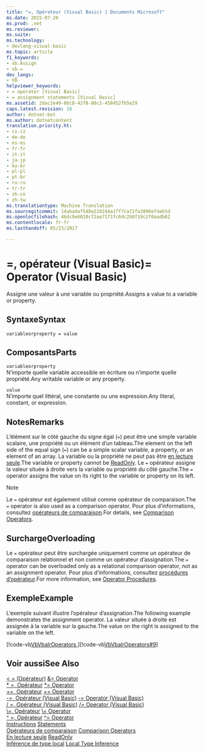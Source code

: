 ```yaml
---
title: "=, Opérateur (Visual Basic) | Documents Microsoft"
ms.date: 2015-07-20
ms.prod: .net
ms.reviewer: 
ms.suite: 
ms.technology:
- devlang-visual-basic
ms.topic: article
f1_keywords:
- vb.Assign
- vb.=
dev_langs:
- VB
helpviewer_keywords:
- = operator [Visual Basic]
- = assignment statements [Visual Basic]
ms.assetid: 2dac2e49-86c8-42f8-80c1-458452fb5e29
caps.latest.revision: 16
author: dotnet-bot
ms.author: dotnetcontent
translation.priority.ht:
- cs-cz
- de-de
- es-es
- fr-fr
- it-it
- ja-jp
- ko-kr
- pl-pl
- pt-br
- ru-ru
- tr-tr
- zh-cn
- zh-tw
ms.translationtype: Machine Translation
ms.sourcegitcommit: 14abadaf548e228244a1ff7ca72fa3896ef4eb5d
ms.openlocfilehash: 46dc9e6018cf2ae71f1fc6dc2b8f19c2f0aadb62
ms.contentlocale: fr-fr
ms.lasthandoff: 05/23/2017

---
```

# <a name="-operator-visual-basic"></a><span data-ttu-id="044c9-102">=, opérateur (Visual Basic)</span><span class="sxs-lookup"><span data-stu-id="044c9-102">= Operator (Visual Basic)</span></span>
<span data-ttu-id="044c9-103">Assigne une valeur à une variable ou propriété.</span><span class="sxs-lookup"><span data-stu-id="044c9-103">Assigns a value to a variable or property.</span></span>  
  
## <a name="syntax"></a><span data-ttu-id="044c9-104">Syntaxe</span><span class="sxs-lookup"><span data-stu-id="044c9-104">Syntax</span></span>  
  
```  
variableorproperty = value  
```  
  
## <a name="parts"></a><span data-ttu-id="044c9-105">Composants</span><span class="sxs-lookup"><span data-stu-id="044c9-105">Parts</span></span>  
 `variableorproperty`  
 <span data-ttu-id="044c9-106">N’importe quelle variable accessible en écriture ou n’importe quelle propriété.</span><span class="sxs-lookup"><span data-stu-id="044c9-106">Any writable variable or any property.</span></span>  
  
 `value`  
 <span data-ttu-id="044c9-107">N’importe quel littéral, une constante ou une expression.</span><span class="sxs-lookup"><span data-stu-id="044c9-107">Any literal, constant, or expression.</span></span>  
  
## <a name="remarks"></a><span data-ttu-id="044c9-108">Notes</span><span class="sxs-lookup"><span data-stu-id="044c9-108">Remarks</span></span>  
 <span data-ttu-id="044c9-109">L’élément sur le côté gauche du signe égal (`=`) peut être une simple variable scalaire, une propriété ou un élément d’un tableau.</span><span class="sxs-lookup"><span data-stu-id="044c9-109">The element on the left side of the equal sign (`=`) can be a simple scalar variable, a property, or an element of an array.</span></span> <span data-ttu-id="044c9-110">La variable ou la propriété ne peut pas être [en lecture seule](../../../visual-basic/language-reference/modifiers/readonly.md).</span><span class="sxs-lookup"><span data-stu-id="044c9-110">The variable or property cannot be [ReadOnly](../../../visual-basic/language-reference/modifiers/readonly.md).</span></span> <span data-ttu-id="044c9-111">Le `=` opérateur assigne la valeur située à droite vers la variable ou propriété du côté gauche.</span><span class="sxs-lookup"><span data-stu-id="044c9-111">The `=` operator assigns the value on its right to the variable or property on its left.</span></span>  
  
> [!NOTE]
>  <span data-ttu-id="044c9-112">Le `=` opérateur est également utilisé comme opérateur de comparaison.</span><span class="sxs-lookup"><span data-stu-id="044c9-112">The `=` operator is also used as a comparison operator.</span></span> <span data-ttu-id="044c9-113">Pour plus d’informations, consultez [opérateurs de comparaison](../../../visual-basic/language-reference/operators/comparison-operators.md).</span><span class="sxs-lookup"><span data-stu-id="044c9-113">For details, see [Comparison Operators](../../../visual-basic/language-reference/operators/comparison-operators.md).</span></span>  
  
## <a name="overloading"></a><span data-ttu-id="044c9-114">Surcharge</span><span class="sxs-lookup"><span data-stu-id="044c9-114">Overloading</span></span>  
 <span data-ttu-id="044c9-115">Le `=` opérateur peut être surchargée uniquement comme un opérateur de comparaison relationnel et non comme un opérateur d’assignation.</span><span class="sxs-lookup"><span data-stu-id="044c9-115">The `=` operator can be overloaded only as a relational comparison operator, not as an assignment operator.</span></span> <span data-ttu-id="044c9-116">Pour plus d’informations, consultez [procédures d’opérateur](../../../visual-basic/programming-guide/language-features/procedures/operator-procedures.md).</span><span class="sxs-lookup"><span data-stu-id="044c9-116">For more information, see [Operator Procedures](../../../visual-basic/programming-guide/language-features/procedures/operator-procedures.md).</span></span>  
  
## <a name="example"></a><span data-ttu-id="044c9-117">Exemple</span><span class="sxs-lookup"><span data-stu-id="044c9-117">Example</span></span>  
 <span data-ttu-id="044c9-118">L’exemple suivant illustre l’opérateur d’assignation.</span><span class="sxs-lookup"><span data-stu-id="044c9-118">The following example demonstrates the assignment operator.</span></span> <span data-ttu-id="044c9-119">La valeur située à droite est assignée à la variable sur la gauche.</span><span class="sxs-lookup"><span data-stu-id="044c9-119">The value on the right is assigned to the variable on the left.</span></span>  
  
 <span data-ttu-id="044c9-120">[!code-vb[VbVbalrOperators&#9;](../../../visual-basic/language-reference/operators/codesnippet/VisualBasic/assignment-operator_1.vb)]</span><span class="sxs-lookup"><span data-stu-id="044c9-120">[!code-vb[VbVbalrOperators#9](../../../visual-basic/language-reference/operators/codesnippet/VisualBasic/assignment-operator_1.vb)]</span></span>  
  
## <a name="see-also"></a><span data-ttu-id="044c9-121">Voir aussi</span><span class="sxs-lookup"><span data-stu-id="044c9-121">See Also</span></span>  
 <span data-ttu-id="044c9-122">[< = (Opérateur)](../../../visual-basic/language-reference/operators/and-assignment-operator.md) </span><span class="sxs-lookup"><span data-stu-id="044c9-122">[&= Operator](../../../visual-basic/language-reference/operators/and-assignment-operator.md) </span></span>  
<span data-ttu-id="044c9-123"> [* =, Opérateur](../../../visual-basic/language-reference/operators/multiplication-assignment-operator.md) </span><span class="sxs-lookup"><span data-stu-id="044c9-123"> [*= Operator](../../../visual-basic/language-reference/operators/multiplication-assignment-operator.md) </span></span>  
<span data-ttu-id="044c9-124"> [+=, Opérateur](../../../visual-basic/language-reference/operators/addition-assignment-operator.md) </span><span class="sxs-lookup"><span data-stu-id="044c9-124"> [+= Operator](../../../visual-basic/language-reference/operators/addition-assignment-operator.md) </span></span>  
<span data-ttu-id="044c9-125"> [-=, Opérateur (Visual Basic)](../../../visual-basic/language-reference/operators/subtraction-assignment-operator.md) </span><span class="sxs-lookup"><span data-stu-id="044c9-125"> [-= Operator (Visual Basic)](../../../visual-basic/language-reference/operators/subtraction-assignment-operator.md) </span></span>  
<span data-ttu-id="044c9-126"> [/ =, Opérateur (Visual Basic)](../../../visual-basic/language-reference/operators/floating-point-division-assignment-operator.md) </span><span class="sxs-lookup"><span data-stu-id="044c9-126"> [/= Operator (Visual Basic)](../../../visual-basic/language-reference/operators/floating-point-division-assignment-operator.md) </span></span>  
<span data-ttu-id="044c9-127"> [\\=, Opérateur](../../../visual-basic/language-reference/operators/integer-division-assignment-operator.md) </span><span class="sxs-lookup"><span data-stu-id="044c9-127"> [\\= Operator](../../../visual-basic/language-reference/operators/integer-division-assignment-operator.md) </span></span>  
<span data-ttu-id="044c9-128"> [^ =, Opérateur](../../../visual-basic/language-reference/operators/exponentiation-assignment-operator.md) </span><span class="sxs-lookup"><span data-stu-id="044c9-128"> [^= Operator](../../../visual-basic/language-reference/operators/exponentiation-assignment-operator.md) </span></span>  
<span data-ttu-id="044c9-129"> [Instructions](../../../visual-basic/programming-guide/language-features/statements.md) </span><span class="sxs-lookup"><span data-stu-id="044c9-129"> [Statements](../../../visual-basic/programming-guide/language-features/statements.md) </span></span>  
<span data-ttu-id="044c9-130"> [Opérateurs de comparaison](../../../visual-basic/language-reference/operators/comparison-operators.md) </span><span class="sxs-lookup"><span data-stu-id="044c9-130"> [Comparison Operators](../../../visual-basic/language-reference/operators/comparison-operators.md) </span></span>  
<span data-ttu-id="044c9-131"> [En lecture seule](../../../visual-basic/language-reference/modifiers/readonly.md) </span><span class="sxs-lookup"><span data-stu-id="044c9-131"> [ReadOnly](../../../visual-basic/language-reference/modifiers/readonly.md) </span></span>  
<span data-ttu-id="044c9-132"> [Inférence de type local](../../../visual-basic/programming-guide/language-features/variables/local-type-inference.md)</span><span class="sxs-lookup"><span data-stu-id="044c9-132"> [Local Type Inference](../../../visual-basic/programming-guide/language-features/variables/local-type-inference.md)</span></span>

